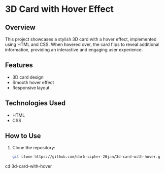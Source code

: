 # 3D Card with Hover Effect

## Overview

This project showcases a stylish 3D card with a hover effect, implemented using HTML and CSS. When hovered over, the card flips to reveal additional information, providing an interactive and engaging user experience.

## Features

- 3D card design
- Smooth hover effect
- Responsive layout

## Technologies Used

- HTML
- CSS


## How to Use

1. Clone the repository:
   ```bash
   git clone https://github.com/dark-cipher-26jan/3d-card-with-hover.git
cd 3d-card-with-hover




